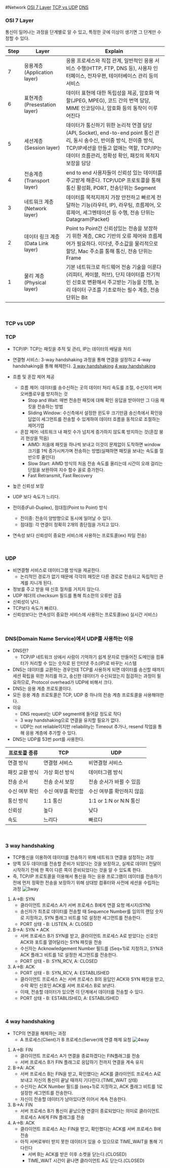 #Network
[OSI 7 Layer](#OSI-7-Layer)
[TCP vs UDP](#TCP-vs-UDP)
[DNS](#DNS)

### OSI 7 Layer
통신이 일어나는 과정을 단계별로 알 수 있고, 특정한 곳에 이상이 생기면 그 단계만 수정할 수 있다.

|Step|Layer|Explain|
|----|-----|--------|
|7|응용계층(Application layer)|응용 프로세스와 직접 관계, 일반적인 응용 서비스 수행(HTTP, FTP, DNS 등), 사용자 인터페이스, 전자우편, 테이터베이스 관리 등의 서비스|
|6|표현계층(Presestation layer)|데이터 표현에 대한 독립성을 제공, 암호화 역할(JPEG, MPEG), 코드 간의 번역 담당, MIME 인코딩이나, 암호화 등의 동작이 이루어진다|
|5|세션계층(Session layer)|데이터가 통신하기 위한 논리적 연결 담당(API, Socket), end-to-end point 통신 관리, 동시 송수신, 반이중 방식, 전이중 방식, TCP/IP세션을 만들고 없애는 역할, TCP/IP는 데이터 흐름관리, 정확성 확인, 패킷의 목적지 보장을 담당|
|4|전송계층(Transport layer)|end to end 사용자들이 신뢰성 있는 데이터를 주고받게 해준다. TCP/UDP 프로토콜을 통해 통신 활성화, PORT, 전송단위는 Segment|
|3|네트워크 계층(Network layer)|데이터를 목적지까지 가장 안전하고 빠르게 전달하는 기능(라우터, IP), 라우팅, 흐름제어, 오류제어, 세그멘테이션 등 수행, 전송 단위는 Datagram(Packet)|
|2|데이터 링크 계층(Data Link layer)|Point to Point간 신뢰성있는 전송을 보장하기 위한 계층, CRC 기반의 오류 제어와 흐름제어가 필요하다. 이더넷, 주소값을 물리적으로 할당, Mac 주소를 통해 통신, 전송 단위는 Frame|
|1|물리 계층(Physical layer)|기본 네트워크로 하드웨어 전송 기술을 이룬다(리피터, 케이블, 허브), 단지 데이터를 전기적인 신호로 변환해서 주고받는 기능을 진행, 논리 데이터 구조를 기초로하는 필수 계층, 전송단위는 Bit|

<br>

### TCP vs UDP

### TCP

- TCP/IP: TCP는 패킷을 추적 및 관리, IP는 데이터의 배달을 처리
- 연결형 서비스: 3-way handshaking 과정을 통해 연결을 설정하고 4-way handshaking을 통해 해제한다.
[3 way handshaking](#3-way-handshaking)
[4 way handshaking](#4-way-handshaking)

- 흐름 및 혼잡 제어 제공
    - 흐름 제어: 데이터를 송수신하는 곳의 데이터 처리 속도를 조절, 수신자의 버퍼 오버플로우를 방지하는 것
        - Stop and Wait: 매번 전송한 패킷에 대해 확인 응답을 받아야만 그 다음 패킷을 전송하는 방법
        - Sliding Window: 수신측에서 설정한 윈도우 크기만큼 송신측에서 확인응답없이 세그먼트를 전송할 수 있게하여 데이터 흐름을 동적으로 조절하는 제어기업
    - 혼잡 제어: 네트워크 내 패킷 수가 넘치게 증가하지 않도록 방지하는 것(혼잡 붕괴 현상을 막음)
        - AIMD: 처음에 패킷을 하나씩 보내고 이것이 문제없이 도착하면 window 크기를 1씩 증가시켜가며 전송하는 방법(실패하면 패킷을 보내는 속도를 절반으루 줄인다)
        - Slow Start: AIMD 방식의 처음 전송 속도를 올리는데 시간이 오래 걸리는 단점을 보완하여 지수 함수 꼴로 증가한다.
        - Fast Retransmit, Fast Recovery
- 높은 신뢰성 보장
- UDP 보다 속도가 느리다.
- 전이중(Full-Duplex), 점대점(Point to Point) 방식
    - 전이중: 전송이 양방향으로 동시에 일어날 수 있다.
    - 점대점: 각 연결이 정확히 2개의 종단점을 가지고 있다.
- 연속성 보다 신뢰성이 중요한 서비스에 사용하는 프로토콜(ex) 파일 전송)

<br>

### UDP

- 비연결형 서비스로 데이터그램 방식을 제공한다.
    - 논리적인 경로가 없기 때문에 각각의 패킷은 다른 경로로 전송되고 독립적인 관계를 지니개 된다.
- 정보를 주고 받을 때 신호 절차를 거치지 않는다.
- UDP 헤더의 checksum 필드를 통해 최소한의 오류만 검출
- 신뢰성이 낮다.
- TCP보다 속도가 빠르다.
- 신뢰성보다는 연속성이 중요한 서비스에 사용하는 프로토콜(ex) 실시간 서비스)

<br>

### DNS(Domain Name Service)에서 UDP를 사용하는 이유

- DNS란?
    - TCP/IP 네트워크 상에서 사람이 기억하기 쉽게 문자로 만들어진 도메인을 컴퓨터가 처리할 수 있는 숫자로 된 인터넷 주소(IP)로 바꾸는 시스템
- DNS는 데이터를 교환하는 경우인데 TCP를 사용하게 되면 데이터를 송신할 때까지 세션 확립을 위한 처리를 하고, 송신한 데이터가 수신되었는지 점검하는 과정이 필요하므로, Protocol overhead가 UDP에 비해서 크다.
- DNS는 응용 계층 프로토콜이다.
- 모든 응용 계층 프로토콜은 TCP, UDP 중 하나의 전송 계층 프로토콜을 사용해야한다.
- 이유
    - DNS request는 UDP segment에 들어갈 정도로 작다
    - 3 way handshaking으로 연결을 유지할 필요가 없다.
    - UDP는 not reliable이지만 reliability는 Timeout 추가나, resend 작업을 통해 응용 계층에 추가할 수 있다.
- DNS는 UDP를 53번 port를 사용한다.

|프로토콜 종류|TCP|UDP|
-----|------|------|
|연결 방식|연결형 서비스|비연결형 서비스|
|패킷 교환 방식|가상 회선 방식|데이터그램 방식|
|전송 순서|전송 순서 보장|전송 순서가 바뀔 수 있음|
|수신 여부 확인|수신 여부를 확인함|수신 여부를 확인하지 않음|
|통신 방식|1:1 통신|1:1 or 1:N or N:N 통신|
|신뢰성|높다|낮다|
|속도|느리다|빠르다|

<br>

### 3 way handshaking

- TCP통신을 이용하여 데이터를 전송하기 위해 네트워크 연결을 설정하는 과정
- 양쪽 모두 데이터를 전송할 준비가 되었다는 것을 보장하고, 실제로 데이터 전달이 시작하기 전에 한 쪽이 다른 쪽이 준비되었다는 것을 알 수 있도록 한다.
- 즉, TCP/IP 프로토콜을 이용해서 통신을 하는 응용 프로그램이 데이터를 전송하기 전에 먼저 정확한 전송을 보장하기 위해 상대방 컴퓨터와 사전에 세션을 수립하는 과정
![3way](./img/3way.png)
1. A->B: SYN
    - 클라이언트 프로세스 A가 서버 프로세스 B에게 연결 요청 메시지(SYN)
    - 송신자가 최초로 데이터를 전송할 때 Sequence Number를 임의의 랜덤 숫자로 지정하고, SYN 플래그 비트를 1로 설정한 세그먼트를 전송한다.
    - PORT 상태 - B: LISTEN, A: CLOSED
2. B->A: SYN + ACK
    - 서버 프로세스 B가 SYN를 받고, 클라이언트 프로세스 A로 받았다는 신호인 ACK와 포트를 열어달라는 SYN 패킷을 전송
    - 수신자는 Acknowledgement Number 필드를 (Seq+1)로 지정하고, SYN과 ACK 플래그 비트를 1로 설정한 세그먼트를 전송한다.
    - PORT 상태 - B: SYN_RCV, A: CLOSED
3. A->B: ACK
    - PORT 상태 - B: SYN_RCV, A: ESTABLISHED
    - 클라이언트 프로세스 A는 서버 프로세스 B의 응답인 ACK와 SYN 패킷을 받고, 수락 확인 신호인 ACK를 서버 프로세스 B로 보낸다.
    - 이때, 전송할 데이터가 있으면 이 단계에서 데이터를 전송할 수 있다.
    - PORT 상태 - B: ESTABLISHED, A: ESTABLISHED

<br>

### 4 way handshaking

- TCP의 연결을 해제하는 과정
    - A 프로세스(Client)가 B 프로세스(Server)에 연결 해제 요청
![4way](./img/4way.png)
1. A->B: FIN
    - 클라이언트 프로세스 A가 연결을 종료하겠다는 FIN플래그를 전송
    - 서버 프로세스 B가 FIN 플래그로 응답하기 전까지 연결을 계속 유지
2. B->A: ACK
    - 서버 프로세스 B는 FIN을 받고, 확인했다는 ACK를 클라이언트 프로세스 A로 보내고 자신의 통신이 끝날 때까지 기다린다.(TIME_WAIT 상태)
    - 수신자는 ACK Number 필드를 (seq+1)로 지정하고, ACK 플래그 비트를 1로 설장한 세그먼트를 전송한다.
    - 자신이 전송할 데이터가 남아있다면 이어서 계속 전송한다.
3. B->A: FIN
    - 서버 프로세스 B가 통신이 끝났으면 연결이 종료되었다는 의미로 클라이언트 프로세스 A에게 FIN 플래그를 전송
4. A->B: ACK
    - 클라이언트 프로세스 A는 FIN을 받고, 확인했다는 ACK를 서버 프로세스 B에 전송
    - 아직 서버로부터 받지 못한 데이터가 있을 수 있으므로 TIME_WAIT을 통해 기다린다
        - 서버 B는 ACK를 받은 이후 소켓을 닫는다.(CLOSED)
        - TIME_WAIT 시간이 끝나면 클라이언트 A도 닫는다.(CLOSED)